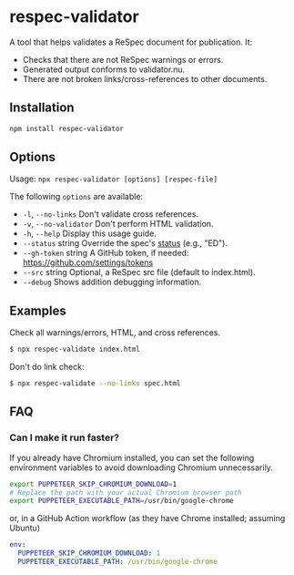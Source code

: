 # respec-validator
A tool that helps validates a ReSpec document for publication. It:

 * Checks that there are not ReSpec warnings or errors.
 * Generated output conforms to validator.nu.
 * There are not broken links/cross-references to other documents.

## Installation

```Bash
npm install respec-validator
```

## Options

Usage: `npx respec-validator [options] [respec-file]`

The following `options` are available:

  * `-l`, `--no-links`        Don't validate cross references.
  * `-v`, `--no-validator`    Don't perform HTML validation.
  * `-h`, `--help`            Display this usage guide.
  * `--status` string       Override the spec's [status](https://github.com/w3c/respec/wiki/specStatus) (e.g., "ED").
  * `--gh-token` string     A GitHub token, if needed: https://github.com/settings/tokens
  * `--src` string          Optional, a ReSpec src file (default to index.html).
  * `--debug`               Shows addition debugging information.

## Examples

Check all warnings/errors, HTML, and cross references.

```Bash
$ npx respec-validate index.html
```

Don't do link check:

```Bash
$ npx respec-validate --no-links spec.html
```

## FAQ

### Can I make it run faster?

If you already have Chromium installed, you can set the following environment variables to avoid downloading Chromium unnecessarily.

``` bash
export PUPPETEER_SKIP_CHROMIUM_DOWNLOAD=1
# Replace the path with your actual Chromium browser path
export PUPPETEER_EXECUTABLE_PATH=/usr/bin/google-chrome
```

or, in a GitHub Action workflow (as they have Chrome installed; assuming Ubuntu)
``` yaml
env:
  PUPPETEER_SKIP_CHROMIUM_DOWNLOAD: 1
  PUPPETEER_EXECUTABLE_PATH: /usr/bin/google-chrome
```
